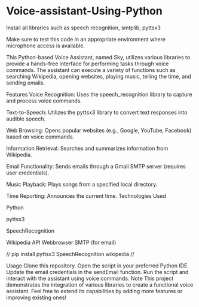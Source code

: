 # Voice-assistant-Using-Python

Install all libraries such as speech recognition, smtplib, pyttsx3

Make sure to test this code in an appropriate environment where microphone access is available.

This Python-based Voice Assistant, named Sky, utilizes various libraries to provide a hands-free interface for performing tasks through voice commands. The assistant can execute a variety of functions such as searching Wikipedia, opening websites, playing music, telling the time, and sending emails.

Features
Voice Recognition: Uses the speech_recognition library to capture and process voice commands.

Text-to-Speech: Utilizes the pyttsx3 library to convert text responses into audible speech.

Web Browsing: Opens popular websites (e.g., Google, YouTube, Facebook) based on voice commands.

Information Retrieval: Searches and summarizes information from Wikipedia.

Email Functionality: Sends emails through a Gmail SMTP server (requires user credentials).

Music Playback: Plays songs from a specified local directory.

Time Reporting: Announces the current time.
Technologies Used

Python

pyttsx3

SpeechRecognition

Wikipedia API
Webbrowser
SMTP (for email)

//
pip install pyttsx3 SpeechRecognition wikipedia
//

Usage
Clone this repository.
Open the script in your preferred Python IDE.
Update the email credentials in the sendEmail function.
Run the script and interact with the assistant using voice commands.
Note
This project demonstrates the integration of various libraries to create a functional voice assistant. Feel free to extend its capabilities by adding more features or improving existing ones!

